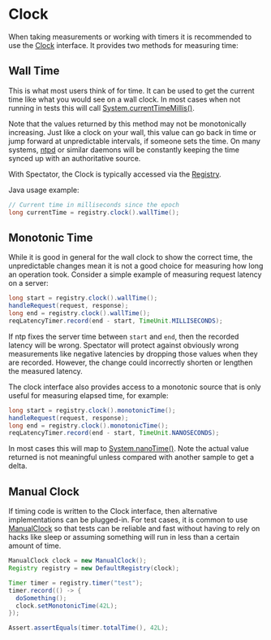 # Clock

When taking measurements or working with timers it is recommended to use the [Clock] interface. It
provides two methods for measuring time:

[Clock]: https://www.javadoc.io/doc/com.netflix.spectator/spectator-api/latest/com/netflix/spectator/api/Clock.html

## Wall Time

This is what most users think of for time. It can be used to get the current time like
what you would see on a wall clock. In most cases when not running in tests this will
call [System.currentTimeMillis()].

Note that the values returned by this method may not be monotonically increasing. Just like a
clock on your wall, this value can go back in time or jump forward at unpredictable intervals,
if someone sets the time. On many systems, [ntpd] or similar daemons will be constantly keeping
the time synced up with an authoritative source.

With Spectator, the Clock is typically accessed via the [Registry](../lang/java/registry/overview.md).

Java usage example:

```java
// Current time in milliseconds since the epoch
long currentTime = registry.clock().wallTime();
```

[System.currentTimeMillis()]: https://docs.oracle.com/en/java/javase/17/docs/api/java.base/java/lang/System.html#currentTimeMillis()
[ntpd]: https://en.wikipedia.org/wiki/Ntpd

## Monotonic Time

While it is good in general for the wall clock to show the correct time, the unpredictable
changes mean it is not a good choice for measuring how long an operation took. Consider a
simple example of measuring request latency on a server:

```java
long start = registry.clock().wallTime();
handleRequest(request, response);
long end = registry.clock().wallTime();
reqLatencyTimer.record(end - start, TimeUnit.MILLISECONDS);
```

If ntp fixes the server time between `start` and `end`, then the recorded latency will be
wrong. Spectator will protect against obviously wrong measurements like negative latencies
by dropping those values when they are recorded. However, the change could incorrectly
shorten or lengthen the measured latency.

The clock interface also provides access to a monotonic source that is only useful for
measuring elapsed time, for example:

```java
long start = registry.clock().monotonicTime();
handleRequest(request, response);
long end = registry.clock().monotonicTime();
reqLatencyTimer.record(end - start, TimeUnit.NANOSECONDS);
```

In most cases this will map to [System.nanoTime()]. Note the actual value returned is not
meaningful unless compared with another sample to get a delta.

## Manual Clock

If timing code is written to the Clock interface, then alternative implementations can be
plugged-in. For test cases, it is common to use [ManualClock] so that tests can be reliable
and fast without having to rely on hacks like sleep or assuming something will run in less
than a certain amount of time.

```java
ManualClock clock = new ManualClock();
Registry registry = new DefaultRegistry(clock);

Timer timer = registry.timer("test");
timer.record(() -> {
  doSomething();
  clock.setMonotonicTime(42L);
});

Assert.assertEquals(timer.totalTime(), 42L);
```

[System.nanoTime()]: https://docs.oracle.com/en/java/javase/17/docs/api/java.base/java/lang/System.html#nanoTime()
[ManualClock]: https://www.javadoc.io/doc/com.netflix.spectator/spectator-api/latest/com/netflix/spectator/api/ManualClock.html
